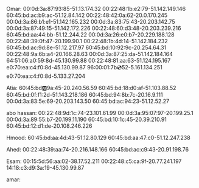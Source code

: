 Omar: 
00:0d:3a:87:93:85-51.13.174.32
00:22:48:1b:e2:79-51.142.149.146
60:45:bd:ac:b9:ac-51.12.84.142
00:22:48:42:0a:62-20.0.170.245
00:0d:3a:86:b1:e1-51.142.165.232
00:0d:3a:83:75:43-20.203.142.75
00:0d:3a:87:49:15-51.142.172.226
00:22:48:60:d3:48-20.203.239.216
60:45:bd:aa:44:bb-51.12.244.22
00:0d:3a:26:e0:b7-20.229.188.128
00:22:48:39:0f:47-20.199.90.1
00:22:48:1b:4d:14-51.142.184.232
60:45:bd:ac:9d:8e-51.12.217.97
60:45:bd:10:92:9c-20.254.64.31
00:22:48:9a:6b:a4-20.166.28.63
00:0d:3a:87:25:da-51.142.184.164
64:51:06:a0:59:8d-45.130.99.88
00:22:48:81:aa:63-51.124.195.167
e0:70:ea:c4:f0:8d-45.130.99.87
96:00:01:7b:cd:52-5.161.134.251
e0:70:ea:c4:f0:8d-5.133.27.204


Atia: 
60:45:bd:ab:9a:45-20.240.56.59
60:45:bd:18:d0:af-51.103.88.52
60:45:bd:0f:f1:2d-51.143.218.186
60:45:bd:94:8b:7c-20.16.9.111
00:0d:3a:83:5e:69-20.203.143.50
60:45:bd:ac:94:23-51.12.52.27

abo hassan: 
00:22:48:9d:1c:74-23.101.61.99
00:0d:3a:95:07:97-20.199.25.1
00:0d:3a:89:55:b7-20.199.11.190
60:45:bd:10:1c:45-20.39.210.91
60:45:bd:12:d1:de-20.108.246.226

Hmood: 
60:45:bd:aa:4d:43-51.12.80.129
60:45:bd:aa:47:c0-51.12.247.238

Ahed: 
00:22:48:39:aa:74-20.216.148.166
60:45:bd:ac:c9:43-20.91.198.76

Esam: 
00:15:5d:56:aa:02-38.17.52.211
00:22:48:c5:ca:9f-20.77.241.197
14:18:c3:d9:3a:19-45.130.99.87

amar: 
